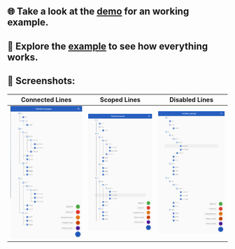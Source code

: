 ## 🌐️ Take a look at the [demo] for an working example.

## 🔬️ Explore the [example] to see how everything works.

## 📸️ Screenshots:

|     Connected Lines      |     Scoped Lines      |     Disabled Lines      |
| :----------------------: | :-------------------: | :---------------------: |
| ![Screenshot][connected] | ![Screenshot][scoped] | ![Screenshot][disabled] |

[demo]: https://mbaumgartenbr.github.io/flutter_tree_view/
[example]: https://github.com/mbaumgartenbr/flutter_tree_view/tree/main/example
[connected]: .github/assets/example_lines_connecting.png
[scoped]: .github/assets/example_lines_scoped.png
[disabled]: .github/assets/example_lines_disabled.png
